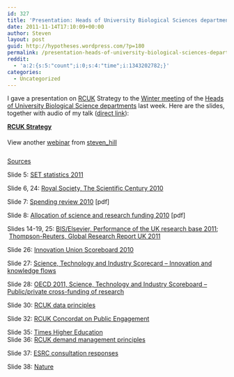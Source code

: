 ```yaml
---
id: 327
title: 'Presentation: Heads of University Biological Sciences departments'
date: 2011-11-14T17:10:09+00:00
author: Steven
layout: post
guid: http://hypotheses.wordpress.com/?p=180
permalink: /presentation-heads-of-university-biological-sciences-departments/
reddit:
  - 'a:2:{s:5:"count";i:0;s:4:"time";i:1343202782;}'
categories:
  - Uncategorized
---
```

I gave a presentation on <a href="http://www.rcuk.ac.uk" target="_blank">RCUK</a> Strategy to the <a href="http://www.biochemistry.org/SciencePolicy/Events/HUBSWinterMeeting2011.aspx" target="_blank">Winter meeting</a> of the <a href="http://www.lifesci.dundee.ac.uk/other/hubs/" target="_blank">Heads of University Biological Science departments</a> last week. Here are the slides, together with audio of my talk ([direct link](http://www.slideshare.net/steven_hill/rcuk-strategy)):

<div id="__ss_10109660" style="width:425px;">
  <p>
    <strong><a title="RCUK Strategy" href="http://www.slideshare.net/steven_hill/rcuk-strategy" target="_blank">RCUK Strategy</a></strong>
  </p>
  
  <div style="padding:5px 0 12px;">
    View another <a href="http://www.slideshare.net/" target="_blank">webinar</a> from <a href="http://www.slideshare.net/steven_hill" target="_blank">steven_hill</a>
  </div>
</div>

<span style="text-decoration:underline;">Sources</span>

Slide 5: <a href="http://www.bis.gov.uk/policies/science/science-funding/set-stats" target="_blank">SET statistics 2011</a>
  
Slide 6, 24: <a href="http://royalsociety.org/policy/publications/2010/scientific-century/" target="_blank">Royal Society, The Scientific Century 2010</a>
  
Slide 7: <a href="http://cdn.hm-treasury.gov.uk/sr2010_completereport.pdf" target="_blank">Spending review 2010</a> [pdf]
  
Slide 8: <a href="http://www.bis.gov.uk/assets/biscore/science/docs/a/10-1356-allocation-of-science-and-research-funding-2011-2015.pdf" target="_blank">Allocation of science and research funding 2010</a> [pdf]
  
Slides 14-19, 25: <a href="http://www.bis.gov.uk/policies/science/science-innovation-analysis/uk-research-base" target="_blank">BIS/Elsevier, Performance of the UK research base 2011</a>;  <a href="http://researchanalytics.thomsonreuters.com/grr/" target="_blank">Thompson-Reuters, Global Research Report UK 2011</a>
  
Slide 26: <a href="http://ec.europa.eu/enterprise/policies/innovation/facts-figures-analysis/innovation-scoreboard/index_en.htm" target="_blank">Innovation Union Scoreboard 2010</a>
  
Slide 27: <a href="http://www.oecd-ilibrary.org/sites/sti_scoreboard-2011-en/03/07/index.html;jsessionid=22q11fh44kia3.delta?contentType=&itemId=/content/chapter/sti_scoreboard-2011-28-en&containerItemId=/content/serial/20725345&accessItemIds=/content/book/sti_scoreboard-2011-en&mimeType=text/html" target="_blank">Science, Technology and Industry Scorecard &#8211; Innovation and knowledge flows</a>
  
Slide 28: <a href="http://www.oecd-ilibrary.org/sites/sti_scoreboard-2011-en/03/01/g3-1-02.html?contentType=&itemId=/content/chapter/sti_scoreboard-2011-22-en&containerItemId=/content/serial/20725345&accessItemIds=/content/book/sti_scoreboard-2011-en&mimeType=text/html" target="_blank">OECD 2011, Science, Technology and Industry Scoreboard &#8211; Public/private cross-funding of research</a>
  
Slide 30: <a href="http://www.rcuk.ac.uk/research/Pages/DataPolicy.aspx" target="_blank">RCUK data principles</a>
  
Slide 32: <a href="http://www.rcuk.ac.uk/per/Pages/Concordat.aspx" target="_blank">RCUK Concordat on Public Engagement</a>
  
Slide 35: <a href="http://www.timeshighereducation.co.uk/story.asp?storycode=414537" target="_blank">Times Higher Education<br /> </a>Slide 36: <a href="http://www.rcuk.ac.uk/research/Efficiency/Pages/demand.aspx" target="_blank">RCUK demand management principles</a>
  
Slide 37: <a href="http://www.esrc.ac.uk/news-and-events/news/17834/carousel-demand-managementlistening-to-your-views.aspx" target="_blank">ESRC consultation responses</a>
  
Slide 38: <a href="http://blogs.nature.com/news/2011/09/amid_falling_success_rates_one.html" target="_blank">Nature</a>